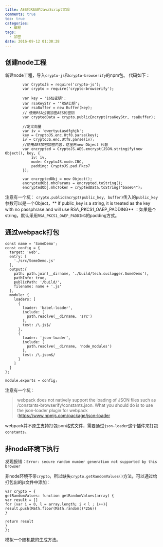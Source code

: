 ```yaml
---
title: AES和RSA的JavaScript实现
comments: true
toc: true
categories:
  - 编程
tags:
  - 加密
date: 2016-09-12 01:30:28
---
```

<!-- abstract -->
<!-- 开始正文 -->
## 创建node工程
新建node工程，导入`crypto-js`和`crypto-browserify`的npm包。
代码如下：
```
        var CryptoJS = require('crypto-js');
        var crypto = require('crypto-browserify');

        var key = '16位密钥';
        var rsaKeyStr = ''RSA公钥';
        var rsaBuffer = new Buffer(key);
        // 使用RSA公钥加密AES的密钥
        var cryptedData = crypto.publicEncrypt(rsaKeyStr, rsaBuffer);

        //定义向量
        var iv = 'qwertyuiasdfghjk';
        key = CryptoJS.enc.Utf8.parse(key);
        iv = CryptoJS.enc.Utf8.parse(iv);
        //使用AES加密加密内容，这里用new Object 代替
        var encrypted = CryptoJS.AES.encrypt(JSON.stringify(new Object(), key, {
            iv: iv,
            mode: CryptoJS.mode.CBC,
            padding: CryptoJS.pad.Pkcs7
        });

        var encryptedObj = new Object();
        encryptedObj.mhcParams = encrypted.toString();
        encryptedObj.mhcToken = cryptedData.toString("base64");
```

注意有一个坑：
 `crypto.publicEncrypt(public_key, buffer)`传入的`public_key`参数可以是一个Object，** If public_key is a string, it is treated as the key with no passphrase and will use RSA_PKCS1_OAEP_PADDING** ：如果是个string，默认采用`RSA_PKCS1_OAEP_PADDING`的padding方式。

## 通过webpack打包
```
const name = 'SomeDemo';
const config = {
  target: 'web',
  entry: [
    './src/SomeDemo.js'
  ],
  output:{
    path: path.join(__dirname, './build/tech.suclogger.SomeDemo'),
    pathInfo: true,
    publicPath: '/build/',
    filename: name + '.js'
  },
  module: {
    loaders: [
      {
        loader: 'babel-loader',
        include: [
          path.resolve(__dirname, 'src')
        ],
        test: /\.js$/
      },
      {
        loader: 'json-loader',
        include: [
          path.resolve(__dirname, 'node_modules')
        ],
        test: /\.json$/
      }
    ]
  }
};

module.exports = config;
```

注意有一个坑：

>webpack does not natively support the loading of JSON files such as /constants-browserify/constants.json. What you should do is to use the json-loader plugin for webpack (https://www.npmjs.com/package/json-loader

webpack并不原生支持打包json格式文件，需要通过`json-loader`这个插件来打包`constants`。

## 非node环境下执行

发现报错：`Error: secure random number generation not supported by this browser`

非node环境不带`crypto`，所以缺失`crypto.getRandomValues()`方法，可以通过给打包出的js文件中添加：
```
var crypto = {
getRandomValues: function getRandomValues(array) {
var result = []
for (var i = 0, l = array.length; i < l ; i++){
result.push(Math.floor(Math.random()*256))
}

return result
}
};
```
模拟一个随机数的生成方法。
